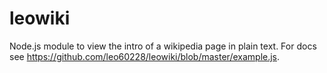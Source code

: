 # leowiki
Node.js module to view the intro of a wikipedia page in plain text. For docs see <https://github.com/leo60228/leowiki/blob/master/example.js>.
